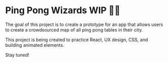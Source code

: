 # Ping Pong Wizards WIP 🏓✨

The goal of this project is to create a prototype for an app that allows users to create a crowdsourced map of all ping pong tables in their city.

This project is being created to practice React, UX design, CSS, and building animated elements.

Stay tuned!
